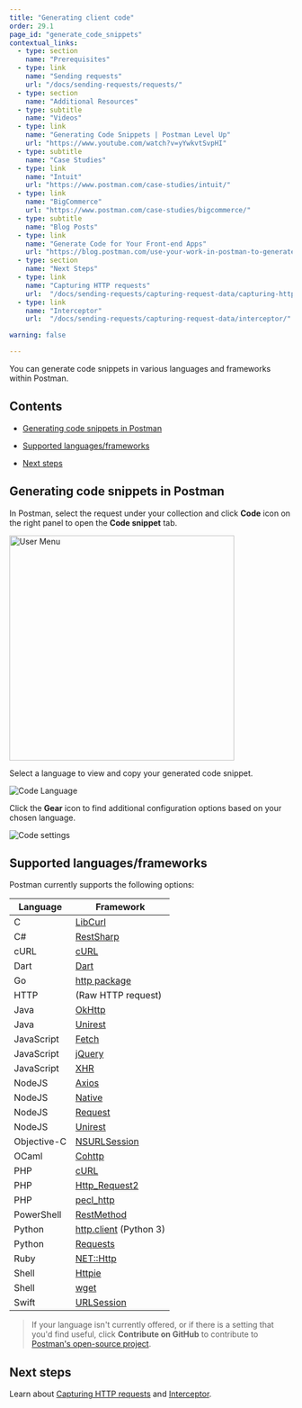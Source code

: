 ```yaml
---
title: "Generating client code"
order: 29.1
page_id: "generate_code_snippets"
contextual_links:
  - type: section
    name: "Prerequisites"
  - type: link
    name: "Sending requests"
    url: "/docs/sending-requests/requests/"
  - type: section
    name: "Additional Resources"
  - type: subtitle
    name: "Videos"
  - type: link
    name: "Generating Code Snippets | Postman Level Up"
    url: "https://www.youtube.com/watch?v=yYwkvtSvpHI"
  - type: subtitle
    name: "Case Studies"
  - type: link
    name: "Intuit"
    url: "https://www.postman.com/case-studies/intuit/"
  - type: link
    name: "BigCommerce"
    url: "https://www.postman.com/case-studies/bigcommerce/"
  - type: subtitle
    name: "Blog Posts"
  - type: link
    name: "Generate Code for Your Front-end Apps"
    url: "https://blog.postman.com/use-your-work-in-postman-to-generate-code-for-your-apps/"
  - type: section
    name: "Next Steps"
  - type: link
    name: "Capturing HTTP requests"
    url:  "/docs/sending-requests/capturing-request-data/capturing-http-requests/"
  - type: link
    name: "Interceptor"
    url:  "/docs/sending-requests/capturing-request-data/interceptor/"

warning: false

---
```


You can generate code snippets in various languages and frameworks within Postman.

## Contents

* [Generating code snippets in Postman](#generating-code-snippets-in-postman)

* [Supported languages/frameworks](#supported-languagesframeworks)

* [Next steps](#next-steps)

## Generating code snippets in Postman

In Postman, select the request under your collection and click **Code** icon on the right panel to open the **Code snippet** tab.

<img src="https://assets.postman.com/postman-docs/context-menu-icon-v8.jpg" width="400px" alt="User Menu"/>

Select a language to view and copy your generated code snippet.

![Code Language](https://assets.postman.com/postman-docs/code-language-v8.jpg)

Click the **Gear** icon to find additional configuration options based on your chosen language.

![Code settings](https://assets.postman.com/postman-docs/code-settings-v8.jpg)

## Supported languages/frameworks

Postman currently supports the following options:

| **Language**  | **Framework** |
| --- | --- |
| C | [LibCurl](https://curl.se/libcurl/c/) |
| C# | [RestSharp](http://restsharp.org/) |
| cURL |[cURL](https://curl.se/) |
| Dart | [Dart](https://dart.dev/) |
| Go   | [http package](https://pkg.go.dev/net/http) |
| HTTP | (Raw HTTP request) |
| Java | [OkHttp](https://github.com/square/okhttp) |
| Java | [Unirest](https://github.com/Kong/unirest-java) |
| JavaScript | [Fetch](https://developer.mozilla.org/en-US/docs/Web/API/Fetch_API) |
| JavaScript | [jQuery](https://api.jquery.com/jquery.ajax/) |
| JavaScript | [XHR](https://developer.mozilla.org/en-US/docs/Web/API/XMLHttpRequest) |
| NodeJS | [Axios](https://github.com/axios/axios) |
| NodeJS | [Native](https://nodejs.org/api/http.html) |
| NodeJS | [Request](https://github.com/request/request) |
| NodeJS | [Unirest](https://github.com/Kong/unirest-nodejs) |
| Objective-C | [NSURLSession](https://developer.apple.com/documentation/foundation/urlsession) |
| OCaml | [Cohttp](https://github.com/mirage/ocaml-cohttp) |
| PHP | [cURL](https://www.php.net/manual/en/ref.curl.php) |
| PHP | [Http_Request2](https://www.php.net/manual/en/reserved.variables.request.php)|
| PHP | [pecl_http](https://mdref.m6w6.name/http) |
| PowerShell | [RestMethod](https://docs.microsoft.com/en-us/powershell/module/microsoft.powershell.utility/invoke-restmethod?view=powershell-7) |
| Python | [http.client](https://docs.python.org/3/library/http.client.html) (Python 3) |
| Python | [Requests](https://docs.python-requests.org/en/master/)|
| Ruby | [NET::Http](https://docs.ruby-lang.org/en/2.0.0/Net/HTTP.html) |
| Shell | [Httpie](https://github.com/httpie/httpie) |
| Shell | [wget](https://www.gnu.org/software/wget/) |
| Swift | [URLSession](https://developer.apple.com/documentation/foundation/urlsession) |

> If your language isn't currently offered, or if there is a setting that you'd find useful, click **Contribute on GitHub** to contribute to [Postman's open-source project](https://github.com/postmanlabs/postman-code-generators).

## Next steps

Learn about [Capturing HTTP requests](/docs/sending-requests/capturing-request-data/capturing-http-requests/) and [Interceptor](/docs/sending-requests/capturing-request-data/interceptor/).
